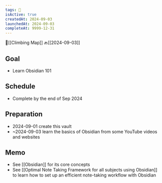 ```yaml
---
tags: 🎯
isActive: true
createdAt: 2024-09-03
launchedAt: 2024-09-03
completeAt: 9999-12-31
---
```

🧗[[Climbing Map]]
🔙[[2024-09-03]]
## Goal
- Learn Obsidian 101
## Schedule
- Complete by the end of Sep 2024
## Preparation
- 2024-09-01 create this vault
- ~2024-09-03 learn the basics of Obsidian from some YouTube videos and websites
## Memo
- See [[Obsidian]] for its core concepts
- See [[Optimal Note Taking Framework for all subjects using Obsidian]] to learn how to set up an efficient note-taking workflow with Obsidian